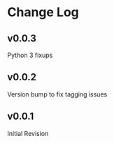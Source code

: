 # Change Log

## v0.0.3

Python 3 fixups

## v0.0.2

Version bump to fix tagging issues

## v0.0.1

Initial Revision
